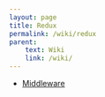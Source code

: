 ```yaml
---
layout: page
title: Redux
permalink: /wiki/redux
parent:
    text: Wiki
    link: /wiki/
---
```


- [Middleware](/wiki/redux/middleware/)